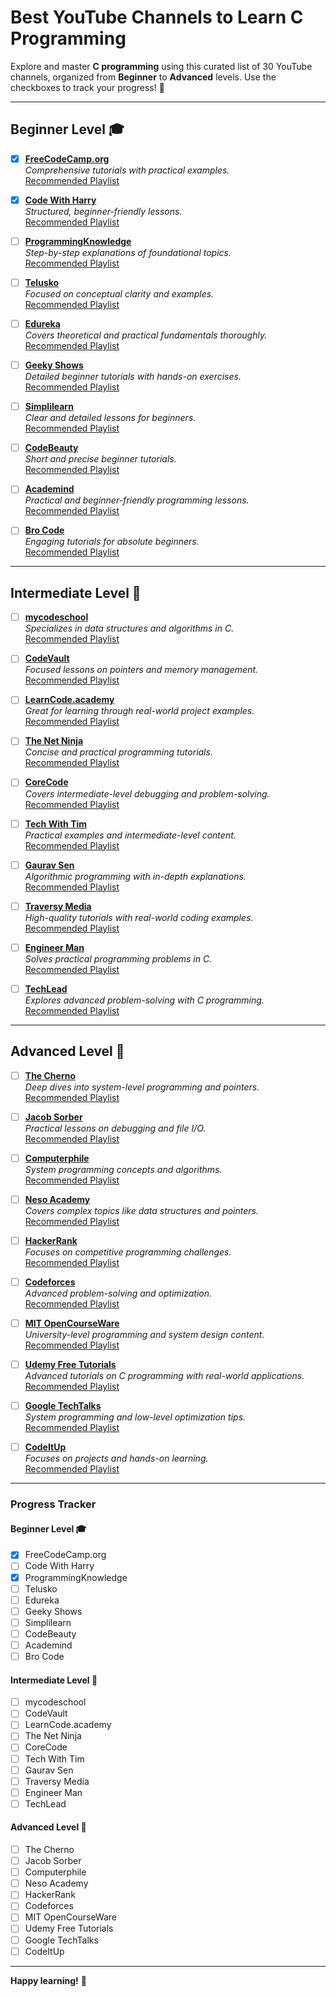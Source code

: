 # Best YouTube Channels to Learn C Programming

Explore and master **C programming** using this curated list of 30 YouTube channels, organized from **Beginner** to **Advanced** levels. Use the checkboxes to track your progress! 🚀

---

## Beginner Level 🎓

- [x] [**FreeCodeCamp.org**](https://www.youtube.com/@freecodecamp)  
  *Comprehensive tutorials with practical examples.*  
  [Recommended Playlist](https://www.youtube.com/watch?v=KJgsSFOSQv0)  

- [x] [**Code With Harry**](https://www.youtube.com/@CodeWithHarry)  
  *Structured, beginner-friendly lessons.*  
  [Recommended Playlist](https://www.youtube.com/@CodeWithHarry)  

- [ ] [**ProgrammingKnowledge**](https://www.youtube.com/@ProgrammingKnowledge)  
  *Step-by-step explanations of foundational topics.*  
  [Recommended Playlist](https://www.youtube.com/@ProgrammingKnowledge)  

- [ ] [**Telusko**](https://www.youtube.com/@Telusko)  
  *Focused on conceptual clarity and examples.*  
  [Recommended Playlist](https://www.youtube.com/@Telusko)  

- [ ] [**Edureka**](https://www.youtube.com/@edurekaIN)  
  *Covers theoretical and practical fundamentals thoroughly.*  
  [Recommended Playlist](https://www.youtube.com/@edurekaIN)  

- [ ] [**Geeky Shows**](https://www.youtube.com/@GeekyShows)  
  *Detailed beginner tutorials with hands-on exercises.*  
  [Recommended Playlist](https://www.youtube.com/@GeekyShows)  

- [ ] [**Simplilearn**](https://www.youtube.com/@simplilearn)  
  *Clear and detailed lessons for beginners.*  
  [Recommended Playlist](https://www.youtube.com/@simplilearn)  

- [ ] [**CodeBeauty**](https://www.youtube.com/@CodeBeauty)  
  *Short and precise beginner tutorials.*  
  [Recommended Playlist](https://www.youtube.com/@CodeBeauty)  

- [ ] [**Academind**](https://www.youtube.com/@academind)  
  *Practical and beginner-friendly programming lessons.*  
  [Recommended Playlist](https://www.youtube.com/@academind)  

- [ ] [**Bro Code**](https://www.youtube.com/@BroCodez)  
  *Engaging tutorials for absolute beginners.*  
  [Recommended Playlist](https://www.youtube.com/@BroCodez)  

---

## Intermediate Level 🚀

- [ ] [**mycodeschool**](https://www.youtube.com/@mycodeschool)  
  *Specializes in data structures and algorithms in C.*  
  [Recommended Playlist](https://www.youtube.com/@mycodeschool)  

- [ ] [**CodeVault**](https://www.youtube.com/@CodeVault)  
  *Focused lessons on pointers and memory management.*  
  [Recommended Playlist](https://www.youtube.com/@CodeVault)  

- [ ] [**LearnCode.academy**](https://www.youtube.com/@learncodeacademy)  
  *Great for learning through real-world project examples.*  
  [Recommended Playlist](https://www.youtube.com/@learncodeacademy)  

- [ ] [**The Net Ninja**](https://www.youtube.com/@TheNetNinja)  
  *Concise and practical programming tutorials.*  
  [Recommended Playlist](https://www.youtube.com/@TheNetNinja)  

- [ ] [**CoreCode**](https://www.youtube.com/@CoreCode)  
  *Covers intermediate-level debugging and problem-solving.*  
  [Recommended Playlist](https://www.youtube.com/@CoreCode)  

- [ ] [**Tech With Tim**](https://www.youtube.com/@TechWithTim)  
  *Practical examples and intermediate-level content.*  
  [Recommended Playlist](https://www.youtube.com/@TechWithTim)  

- [ ] [**Gaurav Sen**](https://www.youtube.com/@GauravSenOfficial)  
  *Algorithmic programming with in-depth explanations.*  
  [Recommended Playlist](https://www.youtube.com/@GauravSenOfficial)  

- [ ] [**Traversy Media**](https://www.youtube.com/@TraversyMedia)  
  *High-quality tutorials with real-world coding examples.*  
  [Recommended Playlist](https://www.youtube.com/@TraversyMedia)  

- [ ] [**Engineer Man**](https://www.youtube.com/@engineerman)  
  *Solves practical programming problems in C.*  
  [Recommended Playlist](https://www.youtube.com/@engineerman)  

- [ ] [**TechLead**](https://www.youtube.com/@TechLead)  
  *Explores advanced problem-solving with C programming.*  
  [Recommended Playlist](https://www.youtube.com/@TechLead)  

---

## Advanced Level 🧠

- [ ] [**The Cherno**](https://www.youtube.com/@TheCherno)  
  *Deep dives into system-level programming and pointers.*  
  [Recommended Playlist](https://www.youtube.com/@TheCherno)  

- [ ] [**Jacob Sorber**](https://www.youtube.com/@JacobSorber)  
  *Practical lessons on debugging and file I/O.*  
  [Recommended Playlist](https://www.youtube.com/@JacobSorber)  

- [ ] [**Computerphile**](https://www.youtube.com/@Computerphile)  
  *System programming concepts and algorithms.*  
  [Recommended Playlist](https://www.youtube.com/@Computerphile)  

- [ ] [**Neso Academy**](https://www.youtube.com/@NesoAcademy)  
  *Covers complex topics like data structures and pointers.*  
  [Recommended Playlist](https://www.youtube.com/@NesoAcademy)  

- [ ] [**HackerRank**](https://www.youtube.com/@HackerRank)  
  *Focuses on competitive programming challenges.*  
  [Recommended Playlist](https://www.youtube.com/@HackerRank)  

- [ ] [**Codeforces**](https://www.youtube.com/@Codeforces)  
  *Advanced problem-solving and optimization.*  
  [Recommended Playlist](https://www.youtube.com/@Codeforces)  

- [ ] [**MIT OpenCourseWare**](https://www.youtube.com/@MITOpenCourseWare)  
  *University-level programming and system design content.*  
  [Recommended Playlist](https://www.youtube.com/@MITOpenCourseWare)  

- [ ] [**Udemy Free Tutorials**](https://www.youtube.com/@Udemy)  
  *Advanced tutorials on C programming with real-world applications.*  
  [Recommended Playlist](https://www.youtube.com/@Udemy)  

- [ ] [**Google TechTalks**](https://www.youtube.com/@GoogleTechTalks)  
  *System programming and low-level optimization tips.*  
  [Recommended Playlist](https://www.youtube.com/@GoogleTechTalks)  

- [ ] [**CodeItUp**](https://www.youtube.com/@CodeItUp)  
  *Focuses on projects and hands-on learning.*  
  [Recommended Playlist](https://www.youtube.com/@CodeItUp)  

---

### Progress Tracker

#### Beginner Level 🎓
- [x] FreeCodeCamp.org
- [ ] Code With Harry
- [x] ProgrammingKnowledge
- [ ] Telusko
- [ ] Edureka
- [ ] Geeky Shows
- [ ] Simplilearn
- [ ] CodeBeauty
- [ ] Academind
- [ ] Bro Code

#### Intermediate Level 🚀
- [ ] mycodeschool
- [ ] CodeVault
- [ ] LearnCode.academy
- [ ] The Net Ninja
- [ ] CoreCode
- [ ] Tech With Tim
- [ ] Gaurav Sen
- [ ] Traversy Media
- [ ] Engineer Man
- [ ] TechLead

#### Advanced Level 🧠
- [ ] The Cherno
- [ ] Jacob Sorber
- [ ] Computerphile
- [ ] Neso Academy
- [ ] HackerRank
- [ ] Codeforces
- [ ] MIT OpenCourseWare
- [ ] Udemy Free Tutorials
- [ ] Google TechTalks
- [ ] CodeItUp

---

**Happy learning!** 🎉
